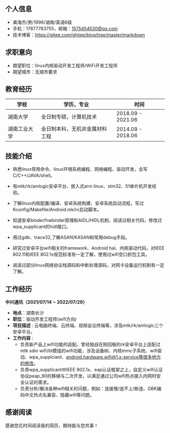 ## 个人信息

- 龚海杰/男/1996/湖南/英语6级
- 手机：17877783755，邮箱：1575454530@qq.com
- 技术博客：https://gitee.com/ghjiee/blog/tree/master/markdown

## 求职意向

- 期望职位：linux内核驱动开发工程师/WiFi开发工程师
- 期望城市：无城市要求

## 教育经历

| 学校         | 学历，专业                     | 时间              |
| ------------ | ------------------------------ | ----------------- |
| 湖南大学     | 全日制专硕，计算机技术         | 2018.09 - 2021.06 |
| 湖南工业大学 | 全日制本科，无机非金属材料工程 | 2014.09 - 2018.06 |


## 技能介绍

* 熟悉linux常用命令、linux环境系统编程、网络编程、驱动开发，会写C/C++/JAVA/shell。

* 有mtk/rk/amlogic安卓平台、嵌入式arm linux、stm32、51单片机开发经验。

* 了解linux内核配置/编译、安卓系统构建、安卓系统启动流程，写过Kconfig/Makefile/Android.mk/rc启动脚本。

* 知道安卓binder/hwbinder原理和AIDL/HIDL机制，阅读过相关代码，修改过wpa_supplicant的hidl接口。

* 用过gdb、trace32,了解ASAN/KASAN和常用debug手段。

* 研究过安卓平台wifi相关的framework、Android hal、内核驱动代码，对IEEE 802.11和IEEE 802.1x规范标准有一定了解，使用过wifi空口抓包工具。

* 阅读过部分linux网络协议栈源码和中断处理源码，对网卡设备运行机制有一定了解。


## 工作经历

**中兴通讯（2021/07/14 ~ 2022/07/29）**

- **地点**：湖南长沙
- **职位**：驱动开发工程师(wifi方向)
- **项目描述** : 云电脑终端、云终端、视频会议终端等，涉及mtk/rk/amlogic三个安卓平台。
- **工作内容** : 
  * 负责新产品上wifi功能的适配。曾经独自在刚回板的rk安卓平台上适配过mtk sdio wifi/bt模组的wifi功能，涉及设备树、内核mmc子系统、wifi驱动、wpa_supplciant、android.hardware.wifi@1.x-service等很多地方的修改。
  * 负责wpa_supplicant中IEEE 802.1x、eap认证框架之上，自定义wifi认证协议peap_90的移植与二次开发，以满足通过公司wifi热点接入内网时安全认证的需求。
  * 负责分析/解决各种wifi相关的问题，例如：连接慢/连不上/断连、GBK编码中文热点名兼容、隐藏wifi等问题。

## 感谢阅读

感谢您花时间阅读我的简历，期待能与您共事！

<div style="page-break-after: always;"></div>